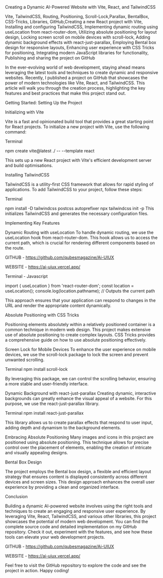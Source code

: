 Creating a Dynamic AI-Powered Website with Vite, React, and TailwindCSS

Vite, TailwindCSS, Routing, Positioning, Scroll-Lock,Parallax, BentalBox, CSS-Tricks, Libraries, GitHub,Creating a new React project with Vite, Installing and configuring TailwindCSS, Implementing dynamic routing using useLocation from react-router-dom, Utilizing absolute positioning for layout design, Locking screen scroll on mobile devices with scroll-lock, Adding dynamic background effects with react-just-parallax, Employing Bental box design for responsive layouts, Enhancing user experience with CSS Tricks for positioning, Integrating modern JavaScript libraries for functionality, Publishing and sharing the project on GitHub

In the ever-evolving world of web development, staying ahead means leveraging the latest tools and techniques to create dynamic and responsive websites. Recently, I published a project on GitHub that showcases the power of modern technologies like Vite, React, and TailwindCSS. This article will walk you through the creation process, highlighting the key features and best practices that make this project stand out.


Getting Started: Setting Up the Project

Initializing with Vite

Vite is a fast and opinionated build tool that provides a great starting point for React projects. To initialize a new project with Vite, use the following command:


Terminal

npm create vite@latest ./ -- --template react

This sets up a new React project with Vite's efficient development server and build optimisations.


Installing TailwindCSS

TailwindCSS is a utility-first CSS framework that allows for rapid styling of applications. To add TailwindCSS to your project, follow these steps:


Terminal

npm install -D tailwindcss postcss autoprefixer
npx tailwindcss init -p
This initializes TailwindCSS and generates the necessary configuration files.



Implementing Key Features

Dynamic Routing with useLocation
To handle dynamic routing, we use the useLocation hook from react-router-dom. This hook allows us to access the current path, which is crucial for rendering different components based on the route.

GITHUB - https://github.com/qubesmagazine/Ai-UIUX

WEBSITE - https://ai-uiux.vercel.app/


Terminal - Javascript

import { useLocation } from 'react-router-dom';
const location = useLocation();
console.log(location.pathname); // Outputs the current path



This approach ensures that your application can respond to changes in the URL and render the appropriate content dynamically.

Absolute Positioning with CSS Tricks

Positioning elements absolutely within a relatively positioned container is a common technique in modern web design. This project makes extensive use of absolute positioning to create complex layouts. CSS Tricks provides a comprehensive guide on how to use absolute positioning effectively.

Screen Lock for Mobile Devices
To enhance the user experience on mobile devices, we use the scroll-lock package to lock the screen and prevent unwanted scrolling.

Terminal
npm install scroll-lock

By leveraging this package, we can control the scrolling behavior, ensuring a more stable and user-friendly interface.

Dynamic Background with react-just-parallax
Creating dynamic, interactive backgrounds can greatly enhance the visual appeal of a website. For this purpose, we use the react-just-parallax library.


Terminal
npm install react-just-parallax

This library allows us to create parallax effects that respond to user input, adding depth and dynamism to the background elements.

Embracing Absolute Positioning
Many images and icons in this project are positioned using absolute positioning. This technique allows for precise control over the placement of elements, enabling the creation of intricate and visually appealing designs.

Bental Box Design

The project employs the Bental box design, a flexible and efficient layout strategy that ensures content is displayed consistently across different devices and screen sizes. This design approach enhances the overall user experience by providing a clean and organized interface.

Conclusion

Building a dynamic AI-powered website involves using the right tools and techniques to create an engaging and responsive user experience. By leveraging Vite, React, TailwindCSS, and various other libraries, this project showcases the potential of modern web development. You can find the complete source code and detailed implementation on my GitHub repository. Check it out, experiment with the features, and see how these tools can elevate your web development projects.

GITHUB - https://github.com/qubesmagazine/Ai-UIUX

WEBSITE - https://ai-uiux.vercel.app/

Feel free to visit the GitHub repository to explore the code and see the project in action. Happy coding!
